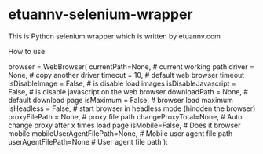 # etuannv-selenium-wrapper
This is Python selenium wrapper which is written by etuannv.com

How to use


browser = WebBrowser(
    currentPath=None,   # current working path
    driver = None,      # copy another driver
    timeout = 10,       # default web browser timeout
    isDisableImage = False,         # is disable load images
    isDisableJavascript = False,    # is disable javascript on the web browser
    downloadPath = None,            # default download page
    isMaximum = False,              # browser load maximum 
    isHeadless = False,             # start browser in headless mode (hindden the browser)
    proxyFilePath = None,           # proxy file path 
    changeProxyTotal=None,          # Auto change proxy after x times load page
    isMobile=False,                 # Does it browser mobile 
    mobileUserAgentFilePath=None,   # Mobile user agent file path
    userAgentFilePath=None          # User agent file path
):
